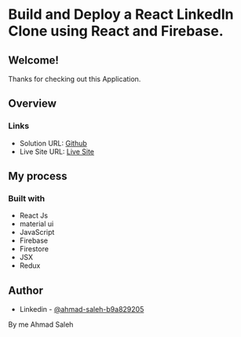 # Build and Deploy a React LinkedIn Clone using React and Firebase.

## Welcome! 
Thanks for checking out this Application.

## Overview

### Links

- Solution URL: [Github](https://github.com/AhmadSaleh99)
- Live Site URL: [Live Site](https://linkedin-clone-7ed09.web.app)

## My process

### Built with

- React Js
- material ui
- JavaScript
- Firebase
- Firestore
- JSX
- Redux


## Author

- Linkedin - [@ahmad-saleh-b9a829205](https://www.linkedin.com/in/ahmad-saleh-b9a829205/)

By me
  Ahmad Saleh

